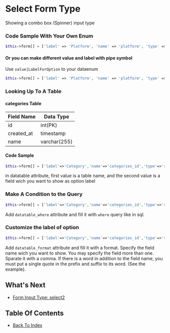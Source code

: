 # Select Form Type
Showing a combo box (Spinner) input type

### Code Sample With Your Own Enum
```php
$this->form[] = ['label' => 'Platform', 'name' => 'platform', 'type' => 'select', 'dataenum' => 'Android;Ios;Website'];
```
#### Or you can make different value and label with pipe symbol
Use `value|LabelForOption` to your dataenum
```php
$this->form[] = ['label' => 'Platform', 'name' => 'platform', 'type' => 'select', 'dataenum' => 'android|Android;ios|Ios;website|Website'];
```

### Looking Up To A Table
#### categories Table
| Field Name | Data Type |
| ---------- | --------- |
| id | int(PK) |
| created_at | timestamp | 
| name | varchar(255) |

#### Code Sample
```php
$this->form[] = ['label'=>'Category','name'=>'categories_id','type'=>'select','datatable'=>'categories,name'];
```
in datatable attribute, first value is a table name, and the second value is a field wich you want to show as option label

### Make A Condition to the Query
```php
$this->form[] = ['label'=>'Category','name'=>'categories_id','type'=>'select','datatable'=>'categories,name','datatable_where'=>'id != 3'];
```
Add `datatable_where` attribute and fill it with `where` query like in sql.

### Customize the label of option
```php
$this->form[] = ['label'=>'Category','name'=>'categories_id','type'=>'select','datatable'=>'categories,name','datatable_format'=>"id,' - ',name"];
```
Add `datatable_format` attribute and fill it with a format. Specify the field name wich you want to show. You may specify the field more than one. Sparate it with a comma. If there is a word in addition to the field name, you must put a single quote in the prefix and suffix to its word. (See the example).

## What's Next
- [Form Input Type: select2](./form-select2.md)

## Table Of Contents
- [Back To Index](./index.md)